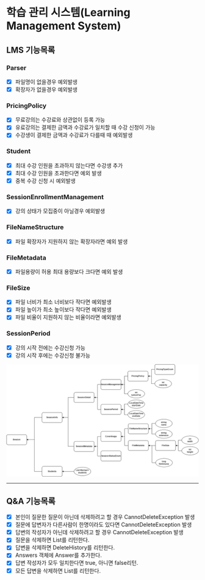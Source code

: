 # 학습 관리 시스템(Learning Management System)

## LMS 기능목록

### Parser
- [x] 파일명이 없을경우 예외발생
- [x] 확장자가 없을경우 예외발생

### PricingPolicy
- [x] 무료강의는 수강료와 상관없이 등록 가능
- [x] 유료강의는 결제한 금액과 수강료가 일치할 때 수강 신청이 가능
- [x] 수강생이 결제한 금액과 수강료가 다를때 때 예외발생

### Student
- [x] 최대 수강 인원을 초과하지 않는다면 수강생 추가
- [x] 최대 수강 인원을 초과한다면 예외 발생
- [x] 중복 수강 신청 시 예외발생

### SessionEnrollmentManagement
- [x] 강의 상태가 모집중이 아닐경우 예외발생

### FileNameStructure
- [x] 파일 확장자가 지원하지 않는 확장자라면 예외 발생

### FileMetadata
- [x] 파일용량이 허용 최대 용량보다 크다면 예외 발생

### FileSize
- [x] 파일 너비가 최소 너비보다 작다면 예외발생
- [x] 파일 높이가 최소 높이보다 작다면 예외발생
- [x] 파일 비율이 지원하지 않는 비율이라면 예외발생

### SessionPeriod
- [x] 강의 시작 전에는 수강신청 가능
- [x] 강의 시작 후에는 수강신청 불가능

![관계도](./관계도.png)

---
## Q&A 기능목록
- [x] 본인이 질문한 질문이 아닌데 삭제하려고 할 경우 CannotDeleteException 발생
- [x] 질문에 답변자가 다른사람이 한명이라도 있다면 CannotDeleteException 발생
- [x] 답변의 작성자가 아닌데 삭제하려고 할 경우 CannotDeleteException 발생
- [x] 질문을 삭제하면 List<DeleteHistory>를 리턴한다.
- [x] 답변을 삭제하면 DeleteHistory를 리턴한다.
- [x] Answers 객체에 Answer를 추가한다.
- [x] 답변 작성자가 모두 일치한다면 true, 아니면 false리턴.
- [x] 모든 답변을 삭제하면 List<DeleteHistory>를 리턴한다.
